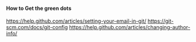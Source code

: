 #### How to Get the green dots

https://help.github.com/articles/setting-your-email-in-git/
https://git-scm.com/docs/git-config
https://help.github.com/articles/changing-author-info/

